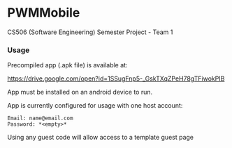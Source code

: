 # PWMMobile
CS506 (Software Engineering) Semester Project - Team 1

### Usage

Precompiled app (.apk file) is available at:

https://drive.google.com/open?id=1SSugFnp5-_GskTXqZPeH78gTFiwokPIB


App must be installed on an android device to run.


App is currently configured for usage with one host account:
```
Email: name@email.com
Password: *<empty>*
```
  
Using any guest code will allow access to a template guest page
